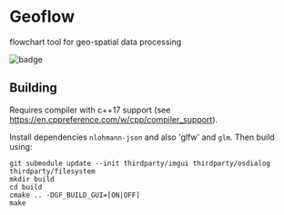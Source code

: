 # Geoflow
flowchart tool for geo-spatial data processing

![badge](https://github.com/tudelft3d/geoflow/workflows/CI%20macOS/badge.svg)

## Building
Requires compiler with c++17 support  (see https://en.cppreference.com/w/cpp/compiler_support).

Install dependencies `nlohmann-json` and also 'glfw' and `glm`. Then build using:
```
git submodule update --init thirdparty/imgui thirdparty/osdialog thirdparty/filesystem
mkdir build
cd build
cmake .. -DGF_BUILD_GUI=[ON|OFF]
make
```
